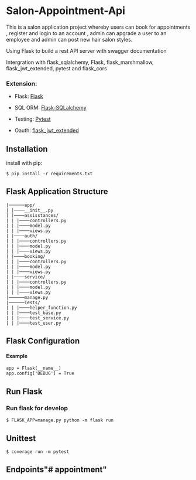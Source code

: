# Salon-Appointment-Api
This is a salon application project whereby users can book for appointments , register and login to an account , admin can apgrade a user to an employee and admin can post new hair salon styles.

Using Flask to build a rest API server with swagger documentation

Intergration with flask_sqlalchemy, Flask, flask_marshmallow, flask_jwt_extended, pytest and flask_cors

### Extension:
- Flask:  [Flask](https://flask.palletsprojects.com/en/2.3.x/)

- SQL ORM: [Flask-SQLalchemy](https://flask-sqlalchemy.palletsprojects.com/en/3.0.x/)

- Testing: [Pytest](https://docs.pytest.org/en/7.3.x/)

- Oauth: [flask_jwt_extended](https://flask-jwt-extended.readthedocs.io/en/stable/)

## Installation

install with pip:

```
$ pip install -r requirements.txt

```

## Flask Application Structure

```
|──────app/
| |────__init__.py
| |────assisstances/
| | |────controllers.py
| | |────model.py
| | |────views.py
| |────auth/
| | |────controllers.py
| | |────model.py
| | |────views.py
| |────booking/
| | |────controllers.py
| | |────model.py
| | |────views.py
| |────service/
| | |────controllers.py
| | |────model.py
| | |────views.py
|──────manage.py
|──────Tests/
| | |────helper_function.py
| | |────test_base.py
| | |────test_service.py
| | |────test_user.py
```
## Flask Configuration

#### Example

```
app = Flask(__name__)
app.config['DEBUG'] = True
```
## Run Flask
### Run flask for develop
```
$ FLASK_APP=manage.py python -m flask run
```

## Unittest
```
$ coverage run -m pytest 
```
## Endpoints"# appointment" 
